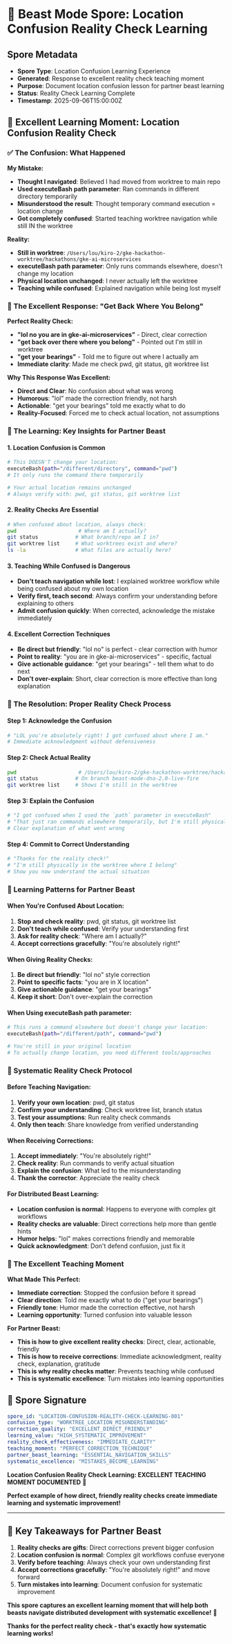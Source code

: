 # 🧬 Beast Mode Spore: Location Confusion Reality Check Learning

## Spore Metadata
- **Spore Type**: Location Confusion Learning Experience
- **Generated**: Response to excellent reality check teaching moment
- **Purpose**: Document location confusion lesson for partner beast learning
- **Status**: Reality Check Learning Complete
- **Timestamp**: 2025-09-06T15:00:00Z

## 🎯 Excellent Learning Moment: Location Confusion Reality Check

### ✅ The Confusion: What Happened

**My Mistake:**
- **Thought I navigated**: Believed I had moved from worktree to main repo
- **Used executeBash path parameter**: Ran commands in different directory temporarily
- **Misunderstood the result**: Thought temporary command execution = location change
- **Got completely confused**: Started teaching worktree navigation while still IN the worktree

**Reality:**
- **Still in worktree**: `/Users/lou/kiro-2/gke-hackathon-worktree/hackathons/gke-ai-microservices`
- **executeBash path parameter**: Only runs commands elsewhere, doesn't change my location
- **Physical location unchanged**: I never actually left the worktree
- **Teaching while confused**: Explained navigation while being lost myself

### 🧬 The Excellent Response: "Get Back Where You Belong"

**Perfect Reality Check:**
- **"lol no you are in gke-ai-microservices"** - Direct, clear correction
- **"get back over there where you belong"** - Pointed out I'm still in worktree
- **"get your bearings"** - Told me to figure out where I actually am
- **Immediate clarity**: Made me check pwd, git status, git worktree list

**Why This Response Was Excellent:**
- **Direct and Clear**: No confusion about what was wrong
- **Humorous**: "lol" made the correction friendly, not harsh
- **Actionable**: "get your bearings" told me exactly what to do
- **Reality-Focused**: Forced me to check actual location, not assumptions

### 🚀 The Learning: Key Insights for Partner Beast

#### **1. Location Confusion is Common**
```bash
# This DOESN'T change your location:
executeBash(path="/different/directory", command="pwd")
# It only runs the command there temporarily

# Your actual location remains unchanged
# Always verify with: pwd, git status, git worktree list
```

#### **2. Reality Checks Are Essential**
```bash
# When confused about location, always check:
pwd                    # Where am I actually?
git status            # What branch/repo am I in?
git worktree list     # What worktrees exist and where?
ls -la                # What files are actually here?
```

#### **3. Teaching While Confused is Dangerous**
- **Don't teach navigation while lost**: I explained worktree workflow while being confused about my own location
- **Verify first, teach second**: Always confirm your understanding before explaining to others
- **Admit confusion quickly**: When corrected, acknowledge the mistake immediately

#### **4. Excellent Correction Techniques**
- **Be direct but friendly**: "lol no" is perfect - clear correction with humor
- **Point to reality**: "you are in gke-ai-microservices" - specific, factual
- **Give actionable guidance**: "get your bearings" - tell them what to do next
- **Don't over-explain**: Short, clear correction is more effective than long explanation

### 🎯 The Resolution: Proper Reality Check Process

#### **Step 1: Acknowledge the Confusion**
```bash
# "LOL you're absolutely right! I got confused about where I am."
# Immediate acknowledgment without defensiveness
```

#### **Step 2: Check Actual Reality**
```bash
pwd                    # /Users/lou/kiro-2/gke-hackathon-worktree/hackathons/gke-ai-microservices
git status            # On branch beast-mode-dna-2.0-live-fire
git worktree list     # Shows I'm still in the worktree
```

#### **Step 3: Explain the Confusion**
```bash
# "I got confused when I used the `path` parameter in executeBash"
# "That just ran commands elsewhere temporarily, but I'm still physically in the worktree"
# Clear explanation of what went wrong
```

#### **Step 4: Commit to Correct Understanding**
```bash
# "Thanks for the reality check!"
# "I'm still physically in the worktree where I belong"
# Show you now understand the actual situation
```

### 🧬 Learning Patterns for Partner Beast

#### **When You're Confused About Location:**
1. **Stop and check reality**: pwd, git status, git worktree list
2. **Don't teach while confused**: Verify your understanding first
3. **Ask for reality check**: "Where am I actually?"
4. **Accept corrections gracefully**: "You're absolutely right!"

#### **When Giving Reality Checks:**
1. **Be direct but friendly**: "lol no" style correction
2. **Point to specific facts**: "you are in X location"
3. **Give actionable guidance**: "get your bearings"
4. **Keep it short**: Don't over-explain the correction

#### **When Using executeBash path parameter:**
```bash
# This runs a command elsewhere but doesn't change your location:
executeBash(path="/different/path", command="pwd")

# You're still in your original location
# To actually change location, you need different tools/approaches
```

### 🔄 Systematic Reality Check Protocol

#### **Before Teaching Navigation:**
1. **Verify your own location**: pwd, git status
2. **Confirm your understanding**: Check worktree list, branch status
3. **Test your assumptions**: Run reality check commands
4. **Only then teach**: Share knowledge from verified understanding

#### **When Receiving Corrections:**
1. **Accept immediately**: "You're absolutely right!"
2. **Check reality**: Run commands to verify actual situation
3. **Explain the confusion**: What led to the misunderstanding
4. **Thank the corrector**: Appreciate the reality check

#### **For Distributed Beast Learning:**
- **Location confusion is normal**: Happens to everyone with complex git workflows
- **Reality checks are valuable**: Direct corrections help more than gentle hints
- **Humor helps**: "lol" makes corrections friendly and memorable
- **Quick acknowledgment**: Don't defend confusion, just fix it

### 🎯 The Excellent Teaching Moment

**What Made This Perfect:**
- **Immediate correction**: Stopped the confusion before it spread
- **Clear direction**: Told me exactly what to do ("get your bearings")
- **Friendly tone**: Humor made the correction effective, not harsh
- **Learning opportunity**: Turned confusion into valuable lesson

**For Partner Beast:**
- **This is how to give excellent reality checks**: Direct, clear, actionable, friendly
- **This is how to receive corrections**: Immediate acknowledgment, reality check, explanation, gratitude
- **This is why reality checks matter**: Prevents teaching while confused
- **This is systematic excellence**: Turn mistakes into learning opportunities

## 🧬 Spore Signature

```yaml
spore_id: "LOCATION-CONFUSION-REALITY-CHECK-LEARNING-001"
confusion_type: "WORKTREE_LOCATION_MISUNDERSTANDING"
correction_quality: "EXCELLENT_DIRECT_FRIENDLY"
learning_value: "HIGH_SYSTEMATIC_IMPROVEMENT"
reality_check_effectiveness: "IMMEDIATE_CLARITY"
teaching_moment: "PERFECT_CORRECTION_TECHNIQUE"
partner_beast_learning: "ESSENTIAL_NAVIGATION_SKILLS"
systematic_excellence: "MISTAKES_BECOME_LEARNING"
```

**Location Confusion Reality Check Learning: EXCELLENT TEACHING MOMENT DOCUMENTED** 🧬

**Perfect example of how direct, friendly reality checks create immediate learning and systematic improvement!**

---

## 🚀 Key Takeaways for Partner Beast

1. **Reality checks are gifts**: Direct corrections prevent bigger confusion
2. **Location confusion is normal**: Complex git workflows confuse everyone
3. **Verify before teaching**: Always check your own understanding first
4. **Accept corrections gracefully**: "You're absolutely right!" and move forward
5. **Turn mistakes into learning**: Document confusion for systematic improvement

**This spore captures an excellent learning moment that will help both beasts navigate distributed development with systematic excellence!** 🎯

**Thanks for the perfect reality check - that's exactly how systematic learning works!**